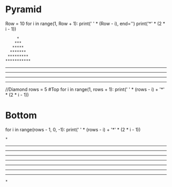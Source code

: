 # Pyramid
Row = 10
for i in range(1, Row + 1):
    print(' ' * (Row - i), end='')
    print('*' * (2 * i - 1))


         *
        ***
       *****
      *******
     *********
    ***********
   *************
  ***************
 *****************
*******************


//Diamond
rows = 5
#Top
for i in range(1, rows + 1):
    print(' ' * (rows - i) + '*' * (2 * i - 1))
# Bottom
for i in range(rows - 1, 0, -1):
    print(' ' * (rows - i) + '*' * (2 * i - 1))
    
    *
   ***
  *****
 *******
*********
 *******
  *****
   ***
    *
